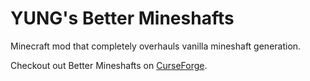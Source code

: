 # YUNG's Better Mineshafts
Minecraft mod that completely overhauls vanilla mineshaft generation.

Checkout out Better Mineshafts on [CurseForge](https://www.curseforge.com/minecraft/mc-mods/yungs-better-mineshafts-forge).

